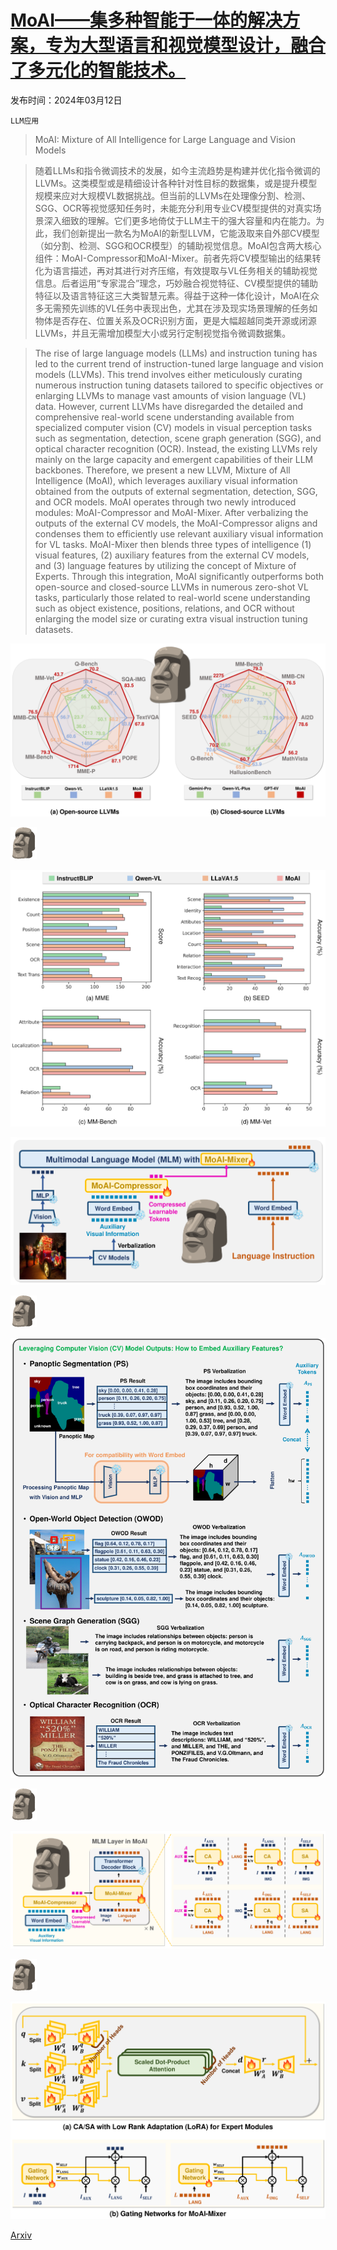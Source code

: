# [MoAI——集多种智能于一体的解决方案，专为大型语言和视觉模型设计，融合了多元化的智能技术。](https://arxiv.org/abs/2403.07508)

发布时间：2024年03月12日

`LLM应用`

> MoAI: Mixture of All Intelligence for Large Language and Vision Models

> 随着LLMs和指令微调技术的发展，如今主流趋势是构建并优化指令微调的LLVMs。这类模型或是精细设计各种针对性目标的数据集，或是提升模型规模来应对大规模VL数据挑战。但当前的LLVMs在处理像分割、检测、SGG、OCR等视觉感知任务时，未能充分利用专业CV模型提供的对真实场景深入细致的理解。它们更多地倚仗于LLM主干的强大容量和内在能力。为此，我们创新提出一款名为MoAI的新型LLVM，它能汲取来自外部CV模型（如分割、检测、SGG和OCR模型）的辅助视觉信息。MoAI包含两大核心组件：MoAI-Compressor和MoAI-Mixer。前者先将CV模型输出的结果转化为语言描述，再对其进行对齐压缩，有效提取与VL任务相关的辅助视觉信息。后者运用“专家混合”理念，巧妙融合视觉特征、CV模型提供的辅助特征以及语言特征这三大类智慧元素。得益于这种一体化设计，MoAI在众多无需预先训练的VL任务中表现出色，尤其在涉及现实场景理解的任务如物体是否存在、位置关系及OCR识别方面，更是大幅超越同类开源或闭源LLVMs，并且无需增加模型大小或另行定制视觉指令微调数据集。

> The rise of large language models (LLMs) and instruction tuning has led to the current trend of instruction-tuned large language and vision models (LLVMs). This trend involves either meticulously curating numerous instruction tuning datasets tailored to specific objectives or enlarging LLVMs to manage vast amounts of vision language (VL) data. However, current LLVMs have disregarded the detailed and comprehensive real-world scene understanding available from specialized computer vision (CV) models in visual perception tasks such as segmentation, detection, scene graph generation (SGG), and optical character recognition (OCR). Instead, the existing LLVMs rely mainly on the large capacity and emergent capabilities of their LLM backbones. Therefore, we present a new LLVM, Mixture of All Intelligence (MoAI), which leverages auxiliary visual information obtained from the outputs of external segmentation, detection, SGG, and OCR models. MoAI operates through two newly introduced modules: MoAI-Compressor and MoAI-Mixer. After verbalizing the outputs of the external CV models, the MoAI-Compressor aligns and condenses them to efficiently use relevant auxiliary visual information for VL tasks. MoAI-Mixer then blends three types of intelligence (1) visual features, (2) auxiliary features from the external CV models, and (3) language features by utilizing the concept of Mixture of Experts. Through this integration, MoAI significantly outperforms both open-source and closed-source LLVMs in numerous zero-shot VL tasks, particularly those related to real-world scene understanding such as object existence, positions, relations, and OCR without enlarging the model size or curating extra visual instruction tuning datasets.

![MoAI——集多种智能于一体的解决方案，专为大型语言和视觉模型设计，融合了多元化的智能技术。](../../../paper_images/2403.07508/x3.png)

![MoAI——集多种智能于一体的解决方案，专为大型语言和视觉模型设计，融合了多元化的智能技术。](../../../paper_images/2403.07508/x5.png)

![MoAI——集多种智能于一体的解决方案，专为大型语言和视觉模型设计，融合了多元化的智能技术。](../../../paper_images/2403.07508/x6.png)

![MoAI——集多种智能于一体的解决方案，专为大型语言和视觉模型设计，融合了多元化的智能技术。](../../../paper_images/2403.07508/x11.png)

![MoAI——集多种智能于一体的解决方案，专为大型语言和视觉模型设计，融合了多元化的智能技术。](../../../paper_images/2403.07508/x13.png)

![MoAI——集多种智能于一体的解决方案，专为大型语言和视觉模型设计，融合了多元化的智能技术。](../../../paper_images/2403.07508/x14.png)

![MoAI——集多种智能于一体的解决方案，专为大型语言和视觉模型设计，融合了多元化的智能技术。](../../../paper_images/2403.07508/x16.png)

![MoAI——集多种智能于一体的解决方案，专为大型语言和视觉模型设计，融合了多元化的智能技术。](../../../paper_images/2403.07508/x17.png)

![MoAI——集多种智能于一体的解决方案，专为大型语言和视觉模型设计，融合了多元化的智能技术。](../../../paper_images/2403.07508/x19.png)

![MoAI——集多种智能于一体的解决方案，专为大型语言和视觉模型设计，融合了多元化的智能技术。](../../../paper_images/2403.07508/x20.png)

[Arxiv](https://arxiv.org/abs/2403.07508)